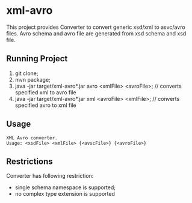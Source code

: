 # xml-avro
This project provides Converter to convert generic xsd/xml to asvc/avro files.
Avro schema and avro file are generated from xsd schema and xsd file.

## Running Project
1. git clone;
2. mvn package;
3. java -jar target/xml-avro*.jar avro &lt;xmlFile> &lt;avroFile>; // converts specified xml to avro file
4. java -jar target/xml-avro*.jar xml &lt;avroFile> &lt;xmlFile>;  // converts specified avro to xml file

## Usage
```
XML Avro converter.
Usage: <xsdFile> <xmlFile> {<avscFile>} {<avroFile>}
```
## Restrictions
Converter has following restriction:
- single schema namespace is supported;
- no complex type extension is supported